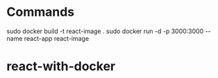 # Commands
 sudo docker build -t react-image .
 sudo docker run -d -p 3000:3000 --name react-app react-image
# react-with-docker
